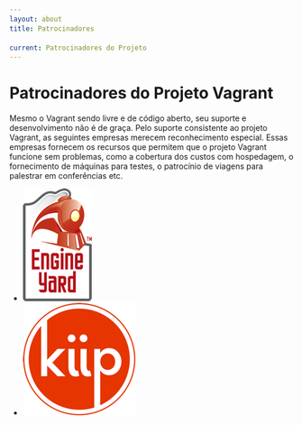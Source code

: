```yaml
---
layout: about
title: Patrocinadores

current: Patrocinadores do Projeto
---
```

# Patrocinadores do Projeto Vagrant

Mesmo o Vagrant sendo livre e de código aberto, seu suporte e desenvolvimento
não é de graça. Pelo suporte consistente ao projeto Vagrant,
as seguintes empresas merecem reconhecimento especial. Essas empresas
fornecem os recursos que permitem que o projeto Vagrant funcione sem problemas,
como a cobertura dos custos com hospedagem, o fornecimento de máquinas para
testes, o patrocínio de viagens para palestrar em conferências etc.

<div class="clearfix Module sponsors">
  <ul>
    <li>
      <a href="http://engineyard.com">
        <img src="/static/images/sponsors/engineyard.png" alt="Engine Yard" />
      </a>
    </li>
    <li>
      <a href="http://kiip.me">
        <img src="/static/images/sponsors/kiip.png" alt="Kiip" />
      </a>
    </li>
  </ul>
</div>
